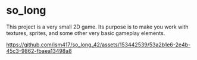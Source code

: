 # so_long

This project is a very small 2D game.
Its purpose is to make you work with textures, sprites,
and some other very basic gameplay elements.

https://github.com/ism417/so_long_42/assets/153442539/53a2b1e6-2e4b-45c3-9862-fbaea13498a8
